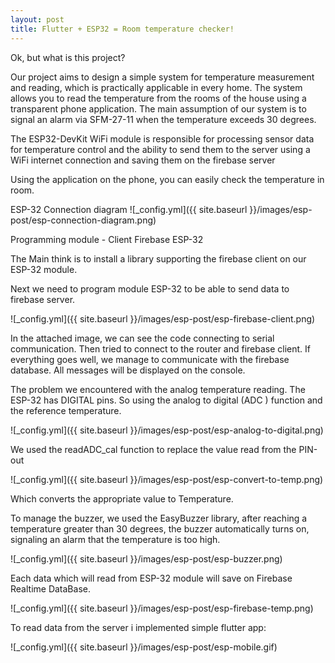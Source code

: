 ```yaml
---
layout: post
title: Flutter + ESP32 = Room temperature checker!
---
```


Ok, but what is this project?

Our project aims to design a simple system for temperature measurement and reading, which is practically applicable in every home. The system allows you to read the temperature from the rooms of the house using a transparent phone application. The main assumption of our system is to signal an alarm via SFM-27-11 when the temperature exceeds 30 degrees.

The ESP32-DevKit WiFi module is responsible for processing sensor data for temperature control and the ability to send them to the server using a WiFi internet connection and saving them on the firebase server

Using the application on the phone, you can easily check the temperature in room.

ESP-32 Connection diagram
![_config.yml]({{ site.baseurl }}/images/esp-post/esp-connection-diagram.png)

Programming module - Client Firebase ESP-32

The Main think is to install a library supporting the firebase client on our ESP-32 module.

Next we need to program module ESP-32 to be able to send data to firebase server.

![_config.yml]({{ site.baseurl }}/images/esp-post/esp-firebase-client.png)

In the attached image, we can see the code connecting to serial communication.
Then tried to connect to the router and firebase client. If everything goes well, we manage to communicate with the firebase database. All messages will be displayed on the console.

The problem we encountered with the analog temperature reading. The ESP-32 has DIGITAL pins. So using the analog to digital (ADC ) function and the reference temperature.

![_config.yml]({{ site.baseurl }}/images/esp-post/esp-analog-to-digital.png)

We used the readADC_cal function to replace the value read from the PIN-out

![_config.yml]({{ site.baseurl }}/images/esp-post/esp-convert-to-temp.png)

Which converts the appropriate value to Temperature.

To manage the buzzer, we used the EasyBuzzer library, after reaching a temperature greater than 30 degrees, the buzzer automatically turns on, signaling an alarm that the temperature is too high.

![_config.yml]({{ site.baseurl }}/images/esp-post/esp-buzzer.png)

Each data which will read from ESP-32 module will save on Firebase Realtime DataBase.


![_config.yml]({{ site.baseurl }}/images/esp-post/esp-firebase-temp.png)

To read data from the server i implemented simple flutter app:

![_config.yml]({{ site.baseurl }}/images/esp-post/esp-mobile.gif)
